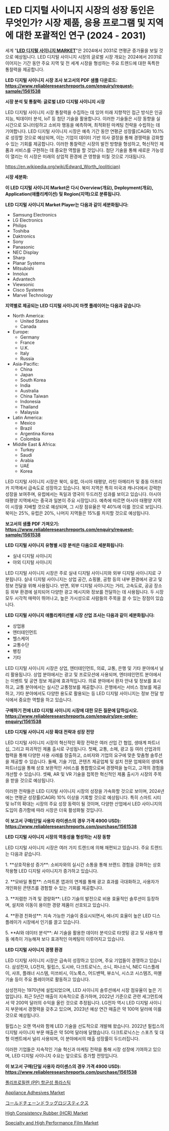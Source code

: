 <p><h1>LED 디지털 사이니지 시장의 성장 동인은 무엇인가? 시장 제품, 응용 프로그램 및 지역에 대한 포괄적인 연구 (2024 - 2031)</h1></p><p>세계 "<strong><a href="https://www.reliableresearchreports.com/led-digital-signage-r1561538">LED 디지털 사이니지 MARKET</a></strong>"은 2024에서 2031로 연평균 증가율을 보일 것으로 예상됩니다. LED 디지털 사이니지 시장의 글로벌 시장 개요는 2024에서 2031로 이어지는 기간 동안 주요 지역 및 전 세계 시장을 형성하는 주요 트렌드에 대한 독특한 통찰력을 제공합니다.</p>
<p><strong>LED 디지털 사이니지 시장 조사 보고서의 PDF 샘플 다운로드: <a href="https://www.reliableresearchreports.com/enquiry/request-sample/1561538">https://www.reliableresearchreports.com/enquiry/request-sample/1561538</a></strong></p>
<p><strong>시장 분석 및 통찰력: 글로벌 LED 디지털 사이니지 시장</strong></p>
<p><p>LED 디지털 사이니지 시장 통찰력을 수집하는 데 있어 미래 지향적인 접근 방식은 인공지능, 빅데이터 분석, IoT 등 첨단 기술을 활용합니다. 이러한 기술들은 시장 동향을 실시간으로 모니터링하고 소비자 행동을 예측하며, 최적화된 마케팅 전략을 수립하는 데 기여합니다. LED 디지털 사이니지 시장은 예측 기간 동안 연평균 성장률(CAGR) 10.1%로 성장할 것으로 예상되며, 이는 기업이 데이터 기반 의사 결정을 통해 경쟁력을 강화할 수 있는 기회를 제공합니다. 이러한 통찰력은 시장의 발전 방향을 형성하고, 혁신적인 제품과 서비스를 구현하는 데 중요한 역할을 할 것입니다. 첨단 기술을 통해 새로운 가능성이 열리는 이 시장은 미래의 상업적 환경에 큰 영향을 미칠 것으로 기대됩니다.</p></p>
<p><a href="%7CAUTHORITHY_DOMAIN_URL%7C">https://en.wikipedia.org/wiki/Edward_Worth_(politician)</a></p>
<p><strong>시장 세분화:</strong></p>
<p><strong>이 LED 디지털 사이니지 Market은 다시 Overview(개요), Deployment(개요), Application(애플리케이션) 및 Region(지역)으로 분류됩니다.</strong></p>
<p><strong>LED 디지털 사이니지 Market Player는 다음과 같이 세분화됩니다:</strong></p>
<p><ul><li>Samsung Electronics</li><li>LG Electronics</li><li>Philips</li><li>Toshiba</li><li>Daktronics</li><li>Sony</li><li>Panasonic</li><li>NEC Display</li><li>Sharp</li><li>Planar Systems</li><li>Mitsubishi</li><li>Innolux</li><li>Advantech</li><li>Viewsonic</li><li>Cisco Systems</li><li>Marvel Technology</li></ul></p>
<p><strong>지역별로 제공되는 LED 디지털 사이니지 마켓 플레이어는 다음과 같습니다:</strong></p>
<p><ul>
    <li>
        North America:
        <ul>
            <li>United States</li>
            <li>Canada</li>
        </ul>
    </li>
    <li>
        Europe:
        <ul>
            <li>Germany</li>
            <li>France</li>
            <li>U.K.</li>
            <li>Italy</li>
            <li>Russia</li>
        </ul>
    </li>
    <li>
        Asia-Pacific:
        <ul>
            <li>China</li>
            <li>Japan</li>
            <li>South Korea</li>
            <li>India</li>
            <li>Australia</li>
            <li>China Taiwan</li>
            <li>Indonesia</li>
            <li>Thailand</li>
            <li>Malaysia</li>
        </ul>
    </li>
    <li>
        Latin America:
        <ul>
            <li>Mexico</li>
            <li>Brazil</li>
            <li>Argentina Korea</li>
            <li>Colombia</li>
        </ul>
    </li>
    <li>
        Middle East & Africa:
        <ul>
            <li>Turkey</li>
            <li>Saudi</li>
            <li>Arabia</li>
            <li>UAE</li>
            <li>Korea</li>
        </ul>
    </li>
    </ul></p>
<p><p>LED 디지털 사이니지 시장은 북미, 유럽, 아시아 태평양, 라틴 아메리카 및 중동 아프리카 지역에서 급속도로 성장하고 있습니다. 북미 지역은 특히 미국과 캐나다에서 강력한 성장을 보여주며, 유럽에서는 독일과 영국이 두드러진 성과를 보이고 있습니다. 아시아 태평양 지역에서는 중국과 일본이 주요 시장입니다. 예측에 따르면 아시아 태평양 지역이 시장을 지배할 것으로 예상되며, 그 시장 점유율은 약 40%에 이를 것으로 보입니다. 북미는 25%, 유럽은 20%, 나머지 지역들은 15%를 차지할 것으로 예상됩니다.</p></p>
<p><strong>보고서의 샘플 PDF 가져오기: <a href="https://www.reliableresearchreports.com/enquiry/request-sample/1561538">https://www.reliableresearchreports.com/enquiry/request-sample/1561538</a></strong></p>
<p><strong>LED 디지털 사이니지 유형별 시장 분석은 다음으로 세분화됩니다:</strong></p>
<p><ul><li>실내 디지털 사이니지</li><li>야외 디지털 사이니지</li></ul></p>
<p><p>LED 디지털 사이니지 시장은 주로 실내 디지털 사이니지와 외부 디지털 사이니지로 구분됩니다. 실내 디지털 사이니지는 상업 공간, 쇼핑몰, 공항 등의 내부 환경에서 광고 및 정보 전달을 위해 사용됩니다. 반면, 외부 디지털 사이니지는 거리, 고속도로, 공공 장소 등 외부 환경에 설치되어 다양한 광고 메시지와 정보를 전달하는 데 사용됩니다. 두 시장 모두 시각적 매력이 뛰어나고, 높은 가시성으로 사람들의 주목을 끌 수 있는 장점이 있습니다.</p></p>
<p><strong>LED 디지털 사이니지 애플리케이션별 시장 산업 조사는 다음과 같이 세분화됩니다:</strong></p>
<p><ul><li>상업용</li><li>엔터테인먼트</li><li>헬스케어</li><li>교통수단</li><li>뱅킹</li><li>기타</li></ul></p>
<p><p>LED 디지털 사이니지 시장은 상업, 엔터테인먼트, 의료, 교통, 은행 및 기타 분야에서 널리 활용됩니다. 상업 분야에서는 광고 및 프로모션에 사용되며, 엔터테인먼트 분야에서는 이벤트 및 공연 정보 제공에 효과적입니다. 의료 분야에서 환자 안내 및 정보를 표시하고, 교통 분야에서는 실시간 교통정보를 제공합니다. 은행에서는 서비스 정보를 제공하고, 기타 분야에서도 다양한 용도로 활용되는 등 LED 디지털 사이니지는 정보 전달 방식에서 중요한 역할을 하고 있습니다.</p></p>
<p><strong>구매하기 전에 LED 디지털 사이니지 시장에 대한 모든 질문에 답하십시오. <a href="https://www.reliableresearchreports.com/enquiry/pre-order-enquiry/1561538">https://www.reliableresearchreports.com/enquiry/pre-order-enquiry/1561538</a></strong></p>
<p><strong>LED 디지털 사이니지 시장 확대 전략과 성장 전망</strong></p>
<p><p>LED 디지털 사이니지 시장의 혁신적인 확장 전략은 여러 산업 간 협업, 생태계 파트너십, 그리고 파괴적인 제품 출시로 구성됩니다. 첫째, 교통, 소매, 광고 등 여러 산업과의 협력을 통해 다양한 사용 사례를 창출하고, 소비자와 기업의 요구에 맞춘 맞춤형 솔루션을 제공할 수 있습니다. 둘째, 기술 기업, 콘텐츠 제공업체 및 설치 전문 업체와의 생태계 파트너십을 통해 상호 보완적인 서비스를 통합함으로써 경쟁력을 높이고, 고객의 경험을 개선할 수 있습니다. 셋째, AR 및 VR 기술을 접목한 혁신적인 제품 출시가 시장의 주목을 받을 것으로 예상됩니다.</p><p>이러한 전략들은 LED 디지털 사이니지 시장의 성장을 가속화할 것으로 보이며, 2024년에는 연평균 성장률(CAGR) 10% 이상을 기록할 것으로 예상됩니다. 특히 스마트 시티 및 IoT의 확대는 시장의 주요 성장 동력이 될 것이며, 다양한 산업에서 LED 사이니지의 도입이 증가함에 따라 시장은 더욱 활성화될 것입니다.</p></p>
<p><strong>이 보고서 구매(단일 사용자 라이센스의 경우 가격 4900 USD): <a href="https://www.reliableresearchreports.com/purchase/1561538">https://www.reliableresearchreports.com/purchase/1561538</a></strong></p>
<p><strong>LED 디지털 사이니지 시장의 역동성을 형성하는 시장 동향</strong></p>
<p><p>LED 디지털 사이니지 시장은 여러 가지 트렌드에 의해 재편되고 있습니다. 주요 트렌드는 다음과 같습니다.</p><p>1. **상호작용성 증가**: 소비자와의 실시간 소통을 통해 브랜드 경험을 강화하는 상호작용형 LED 디지털 사이니지가 증가하고 있습니다.</p><p>2. **모바일 통합**: 스마트폰 앱과의 연계를 통해 광고 효과를 극대화하고, 사용자가 개인화된 콘텐츠를 경험할 수 있는 기회를 제공합니다.</p><p>3. **저렴한 가격 및 경량화**: LED 기술의 발전으로 비용 효율적인 솔루션이 등장하며, 설치와 이동이 용이한 경량 제품이 선호되고 있습니다.</p><p>4. **환경 친화성**: 지속 가능한 기술이 중요시되면서, 에너지 효율이 높은 LED 디스플레이가 시장에서 인기를 끌고 있습니다.</p><p>5. **AI와 데이터 분석**: AI 기술을 활용한 데이터 분석으로 타겟팅 광고 및 사용자 행동 예측이 가능해져 보다 효과적인 마케팅이 이루어지고 있습니다.</p></p>
<p><strong>LED 디지털 사이니지 경쟁 환경</strong></p>
<p><p>LED 디지털 사이니지 시장은 급속히 성장하고 있으며, 주요 기업들이 경쟁하고 있습니다. 삼성전자, LG전자, 필립스, 도시바, 다크트로닉스, 소니, 파나소닉, NEC 디스플레이, 샤프, 플래너 시스템, 미쓰비시, 이노룩스, 어드밴텍, 뷰소닉, 시스코 시스템즈, 마블 기술 등이 주요 플레이어로 활동하고 있습니다.</p><p>삼성전자는 1970년에 설립되었으며, LED 사이니지 솔루션에서 시장 점유율이 높은 기업입니다. 최근 5년간 매출이 지속적으로 증가하며, 2022년 기준으로 관련 세그먼트에서 약 200억 달러의 수익을 올린 것으로 추정됩니다. LG전자 역시 LED 디지털 사이니지 부문에서 경쟁력을 갖추고 있으며, 2023년 예상 연간 매출은 약 100억 달러에 이를 것으로 예상됩니다.</p><p>필립스는 오랜 역사와 함께 LED 기술을 선도적으로 개발해 왔습니다. 2022년 필립스의 디지털 사이니지 부문 매출은 약 50억 달러에 달했습니다. 다크트로닉스는 스포츠 및 대형 이벤트에서 널리 사용되며, 이 분야에서의 매출 성장률이 두드러집니다.</p><p>이러한 기업들은 지속적인 기술 혁신과 마케팅 전략을 통해 시장 성장에 기여하고 있으며, LED 디지털 사이니지 수요는 앞으로도 증가할 전망입니다.</p></p>
<p><strong>이 보고서 구매(단일 사용자 라이센스의 경우 가격 4900 USD): <a href="https://www.reliableresearchreports.com/purchase/1561538">https://www.reliableresearchreports.com/purchase/1561538</a></strong></p>
<p><p><a href="https://medium.com/@derrickmafrks96745/%EC%84%B8%EA%B3%84-polypropylene-pp-antimicrobial-plastic-market-%EC%9D%80-2024%EC%97%90%EC%84%9C-2031%EB%A1%9C-%EC%97%B0%ED%8F%89%EA%B7%A0-%EC%A6%9D%EA%B0%80%EC%9C%A8%EC%9D%84-%EB%B3%B4%EC%9D%BC-%EA%B2%83%EC%9C%BC%EB%A1%9C-%EC%98%88%EC%83%81%EB%90%A9%EB%8B%88%EB%8B%A4-f2bb60b9142f">폴리프로필렌 (PP) 항균성 플라스틱</a></p><p><a href="https://issuu.com/reportprime-2/docs/appliance-adhesives-market-size-203_4a2ad6718aa788">Appliance Adhesives Market</a></p><p><a href="https://medium.com/@novastamm2023/cold-chain-drug-logistics-market-%E3%81%AE%E3%82%B0%E3%83%AD%E3%83%BC%E3%83%90%E3%83%AB%E5%B8%82%E5%A0%B4%E6%A6%82%E8%A6%81%E3%81%AF-%E4%B8%96%E7%95%8C%E3%81%8A%E3%82%88%E3%81%B3%E4%B8%BB%E8%A6%81%E5%B8%82%E5%A0%B4%E3%81%AB%E3%81%8A%E3%81%91%E3%82%8B%E6%A5%AD%E7%95%8C%E3%81%AB%E5%BD%B1%E9%9F%BF%E3%82%92%E4%B8%8E%E3%81%88%E3%82%8B%E4%B8%BB%E8%A6%81%E3%81%AA%E3%83%88%E3%83%AC%E3%83%B3%E3%83%89%E3%81%AB%E3%81%A4%E3%81%84%E3%81%A6-%E7%8B%AC%E8%87%AA%E3%81%AE%E8%A6%96%E7%82%B9%E3%82%92%E6%8F%90%E4%BE%9B%E3%81%97%E3%81%BE%E3%81%99-b5cfe54a1d3a">コールドチェーンドラッグロジスティクス</a></p><p><a href="https://issuu.com/reportprime-2/docs/high-consistency-rubber-hcr-market-_469d6c36707aa6">High Consistency Rubber (HCR) Market</a></p><p><a href="https://medium.com/@colin.dunca43545/the-specialty-and-high-performance-film-industry-analysis-report-offers-a-comprehensive-and-996d23603f6d">Specialty and High Performance Film Market</a></p></p>